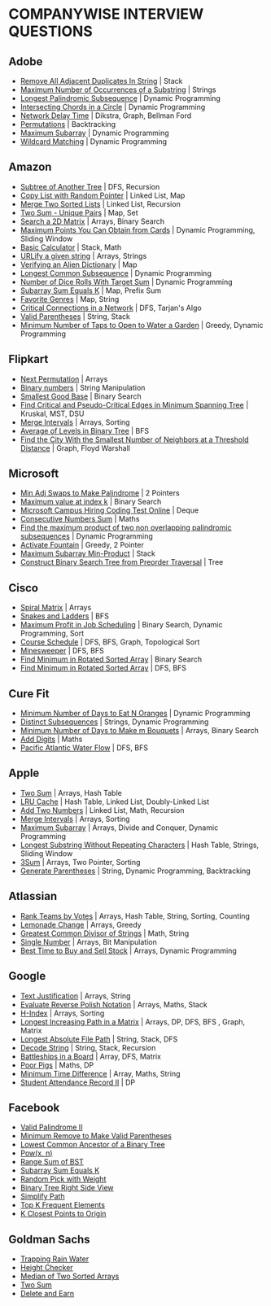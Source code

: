 # COMPANYWISE INTERVIEW QUESTIONS

## Adobe

- [Remove All Adjacent Duplicates In String](https://leetcode.com/problems/remove-all-adjacent-duplicates-in-string/) | Stack
- [Maximum Number of Occurrences of a Substring](https://leetcode.com/problems/maximum-number-of-occurrences-of-a-substring/) | Strings
- [Longest Palindromic Subsequence](https://leetcode.com/problems/longest-palindromic-subsequence/) | Dynamic Programming
- [Intersecting Chords in a Circle](https://www.interviewbit.com/problems/intersecting-chords-in-a-circle/) | Dynamic Programming
- [Network Delay Time](https://leetcode.com/problems/network-delay-time/) | Dikstra, Graph, Bellman Ford
- [Permutations](https://leetcode.com/problems/permutations/) | Backtracking
- [Maximum Subarray](https://leetcode.com/problems/maximum-subarray/) | Dynamic Programming
- [Wildcard Matching](https://leetcode.com/problems/wildcard-matching/) | Dynamic Programming

## Amazon

- [Subtree of Another Tree](https://leetcode.com/problems/subtree-of-another-tree/) | DFS, Recursion
- [Copy List with Random Pointer](https://leetcode.com/problems/copy-list-with-random-pointer/) | Linked List, Map
- [Merge Two Sorted Lists](https://leetcode.com/problems/merge-two-sorted-lists/) | Linked List, Recursion
- [Two Sum - Unique Pairs](https://leetcode.com/discuss/interview-question/372434/Amazon-or-OA-2019-or-Two-Sum-Unique-Pairs/391924) | Map, Set
- [Search a 2D Matrix](https://leetcode.com/problems/search-a-2d-matrix/) | Arrays, Binary Search
- [Maximum Points You Can Obtain from Cards](https://leetcode.com/problems/maximum-points-you-can-obtain-from-cards/) | Dynamic Programming, Sliding Window
- [Basic Calculator](https://leetcode.com/problems/basic-calculator/) | Stack, Math
- [URLify a given string](https://leetcode.com/discuss/interview-question/124608/amazon-phone-screen-urlify-a-given-string-replace-spaces-with-20) | Arrays, Strings
- [Verifying an Alien Dictionary](https://leetcode.com/problems/verifying-an-alien-dictionary/) | Map
- [Longest Common Subsequence](https://leetcode.com/problems/longest-common-subsequence/) | Dynamic Programming
- [Number of Dice Rolls With Target Sum](https://leetcode.com/problems/number-of-dice-rolls-with-target-sum/) | Dynamic Programming
- [Subarray Sum Equals K](https://leetcode.com/problems/subarray-sum-equals-k/) | Map, Prefix Sum
- [Favorite Genres](https://leetcode.com/discuss/interview-question/373006) | Map, String
- [Critical Connections in a Network](https://leetcode.com/problems/critical-connections-in-a-network/) | DFS, Tarjan's Algo
- [Valid Parentheses](https://leetcode.com/problems/valid-parentheses/) | String, Stack
- [Minimum Number of Taps to Open to Water a Garden](https://leetcode.com/problems/minimum-number-of-taps-to-open-to-water-a-garden/) | Greedy, Dynamic Programming

## Flipkart

- [Next Permutation](https://leetcode.com/problems/next-permutation/) | Arrays
- [Binary numbers](https://www.hackerearth.com/practice/data-structures/arrays/1-d/practice-problems/algorithm/the-code-generator-9d3f9afa/) | String Manipulation
- [Smallest Good Base](https://leetcode.com/problems/smallest-good-base/) | Binary Search
- [Find Critical and Pseudo-Critical Edges in Minimum Spanning Tree](https://leetcode.com/problems/find-critical-and-pseudo-critical-edges-in-minimum-spanning-tree/) | Kruskal, MST, DSU
- [Merge Intervals](https://leetcode.com/problems/merge-intervals/) | Arrays, Sorting
- [Average of Levels in Binary Tree](https://leetcode.com/problems/average-of-levels-in-binary-tree/) | BFS
- [Find the City With the Smallest Number of Neighbors at a Threshold Distance](https://leetcode.com/problems/find-the-city-with-the-smallest-number-of-neighbors-at-a-threshold-distance/) | Graph, Floyd Warshall

## Microsoft

- [Min Adj Swaps to Make Palindrome](https://leetcode.com/discuss/interview-question/351783/) | 2 Pointers
- [Maximum value at index k](https://leetcode.com/discuss/interview-question/969033/Microsoft-or-Phone-Interview-or-Maximum-value-at-index-k) | Binary Search
- [Microsoft Campus Hiring Coding Test Online](https://leetcode.com/discuss/interview-question/344216/microsoft-campus-hiring-coding-test-online) | Deque
- [Consecutive Numbers Sum](https://leetcode.com/problems/consecutive-numbers-sum/) | Maths
- [Find the maximum product of two non overlapping palindromic subsequences](https://stackoverflow.com/questions/53663721/find-the-maximum-product-of-two-non-overlapping-palindromic-subsequences) | Dynamic Programming
- [Activate Fountain](https://leetcode.com/discuss/interview-question/363036/walmart-oa-2019-activate-fountains) | Greedy, 2 Pointer
- [Maximum Subarray Min-Product](https://leetcode.com/problems/maximum-subarray-min-product/) | Stack
- [Construct Binary Search Tree from Preorder Traversal](https://leetcode.com/problems/construct-binary-search-tree-from-preorder-traversal/) | Tree

## Cisco

- [Spiral Matrix](https://leetcode.com/problems/spiral-matrix/) | Arrays
- [Snakes and Ladders](https://leetcode.com/problems/snakes-and-ladders/) | BFS
- [Maximum Profit in Job Scheduling](https://leetcode.com/problems/maximum-profit-in-job-scheduling/) | Binary Search, Dynamic Programming, Sort
- [Course Schedule](https://leetcode.com/problems/course-schedule/) | DFS, BFS, Graph, Topological Sort
- [Minesweeper](https://leetcode.com/problems/minesweeper/) | DFS, BFS
- [Find Minimum in Rotated Sorted Array](https://leetcode.com/problems/find-minimum-in-rotated-sorted-array/) | Binary Search
- [Find Minimum in Rotated Sorted Array](https://leetcode.com/problems/find-minimum-in-rotated-sorted-array/) | DFS, BFS

## Cure Fit

- [Minimum Number of Days to Eat N Oranges](https://leetcode.com/problems/minimum-number-of-days-to-eat-n-oranges/) | Dynamic Programming
- [Distinct Subsequences](https://leetcode.com/problems/distinct-subsequences/) | Strings, Dynamic Programming
- [Minimum Number of Days to Make m Bouquets](https://leetcode.com/problems/minimum-number-of-days-to-make-m-bouquets/) | Arrays, Binary Search
- [Add Digits](https://leetcode.com/problems/add-digits/) | Maths
- [Pacific Atlantic Water Flow](https://leetcode.com/problems/pacific-atlantic-water-flow/) | DFS, BFS

## Apple

- [Two Sum](https://leetcode.com/problems/two-sum/) | Arrays, Hash Table
- [LRU Cache](https://leetcode.com/problems/lru-cache/) | Hash Table, Linked List, Doubly-Linked List
- [Add Two Numbers](https://leetcode.com/problems/add-two-numbers/) | Linked List, Math, Recursion
- [Merge Intervals](https://leetcode.com/problems/merge-intervals/) | Arrays, Sorting
- [Maximum Subarray](https://leetcode.com/problems/maximum-subarray/) | Arrays, Divide and Conquer, Dynamic Programming
- [Longest Substring Without Repeating Characters](https://leetcode.com/problems/longest-substring-without-repeating-characters/) | Hash Table, Strings, Sliding Window
- [3Sum](https://leetcode.com/problems/3sum/) | Arrays, Two Pointer, Sorting
- [Generate Parentheses](https://leetcode.com/problems/generate-parentheses/) | String, Dynamic Programming, Backtracking

## Atlassian

- [Rank Teams by Votes](https://leetcode.com/problems/rank-teams-by-votes/) | Arrays, Hash Table, String, Sorting, Counting
- [Lemonade Change](https://leetcode.com/problems/lemonade-change/) | Arrays, Greedy
- [Greatest Common Divisor of Strings](https://leetcode.com/problems/greatest-common-divisor-of-strings/) | Math, String
- [Single Number](https://leetcode.com/problems/single-number/) | Arrays, Bit Manipulation
- [Best Time to Buy and Sell Stock](https://leetcode.com/problems/best-time-to-buy-and-sell-stock/) | Arrays, Dynamic Programming

## Google

- [Text Justification](https://leetcode.com/problems/text-justification/) | Arrays, String
- [Evaluate Reverse Polish Notation](https://leetcode.com/problems/evaluate-reverse-polish-notation/) | Arrays, Maths, Stack
- [H-Index](https://leetcode.com/problems/h-index/) | Arrays, Sorting
- [Longest Increasing Path in a Matrix](https://leetcode.com/problems/longest-increasing-path-in-a-matrix/) | Arrays, DP, DFS, BFS , Graph, Matrix
- [Longest Absolute File Path](https://leetcode.com/problems/longest-absolute-file-path/) | String, Stack, DFS
- [Decode String](https://leetcode.com/problems/decode-string/) | String, Stack, Recursion
- [Battleships in a Board](https://leetcode.com/problems/battleships-in-a-board/) | Array, DFS, Matrix
- [Poor Pigs](https://leetcode.com/problems/poor-pigs/) | Maths, DP
- [Minimum Time Difference](https://leetcode.com/problems/minimum-time-difference/) | Array, Maths, String
- [Student Attendance Record II](https://leetcode.com/problems/student-attendance-record-ii/) | DP

## Facebook

- [Valid Palindrome II](https://leetcode.com/problems/valid-palindrome-ii/)
- [Minimum Remove to Make Valid Parentheses](https://leetcode.com/problems/minimum-remove-to-make-valid-parentheses/)
- [Lowest Common Ancestor of a Binary Tree](https://leetcode.com/problems/lowest-common-ancestor-of-a-binary-tree/)
- [Pow(x, n)](https://leetcode.com/problems/powx-n/)
- [Range Sum of BST](https://leetcode.com/problems/range-sum-of-bst/)
- [Subarray Sum Equals K](https://leetcode.com/problems/subarray-sum-equals-k/)
- [Random Pick with Weight](https://leetcode.com/problems/random-pick-with-weight/)
- [Binary Tree Right Side View](https://leetcode.com/problems/binary-tree-right-side-view/)
- [Simplify Path](https://leetcode.com/problems/simplify-path/)
- [Top K Frequent Elements](https://leetcode.com/problems/top-k-frequent-elements/)
- [K Closest Points to Origin](https://leetcode.com/problems/k-closest-points-to-origin/)

## Goldman Sachs

- [Trapping Rain Water](https://leetcode.com/problems/trapping-rain-water/)
- [Height Checker](https://leetcode.com/problems/height-checker/)
- [Median of Two Sorted Arrays](https://leetcode.com/problems/median-of-two-sorted-arrays/)
- [Two Sum](https://leetcode.com/problems/two-sum/)
- [Delete and Earn](https://leetcode.com/problems/delete-and-earn/)
